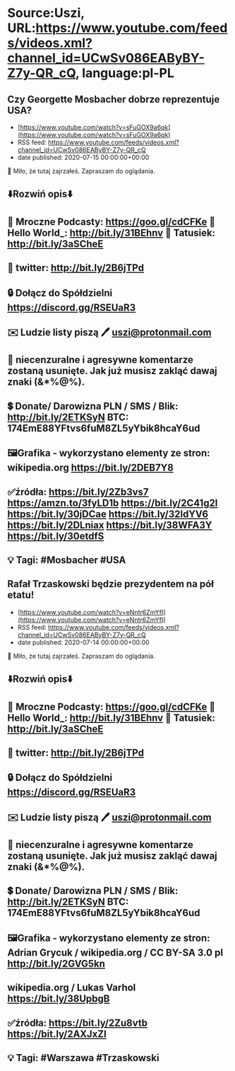 # Source:Uszi, URL:https://www.youtube.com/feeds/videos.xml?channel_id=UCwSv086EAByBY-Z7y-QR_cQ, language:pl-PL

## Czy Georgette Mosbacher dobrze reprezentuje USA?
 - [https://www.youtube.com/watch?v=sFuGOX9a6qk](https://www.youtube.com/watch?v=sFuGOX9a6qk)
 - RSS feed: https://www.youtube.com/feeds/videos.xml?channel_id=UCwSv086EAByBY-Z7y-QR_cQ
 - date published: 2020-07-15 00:00:00+00:00

🤪 Miło, że tutaj zajrzałeś.  Zapraszam do oglądania.

⬇️Rozwiń opis⬇️
------------------------------------------------------------
👀 Mroczne Podcasty: https://goo.gl/cdCFKe
👀 Hello World_: http://bit.ly/31BEhnv
👀 Tatusiek: http://bit.ly/3aSCheE
------------------------------------------------------------
👀 twitter: http://bit.ly/2B6jTPd
------------------------------------------------------------
🔒 Dołącz do Spółdzielni
https://discord.gg/RSEUaR3
------------------------------------------------------------
✉️ Ludzie listy piszą 
🖊️ uszi@protonmail.com
------------------------------------------------------------
👺 niecenzuralne i agresywne komentarze zostaną usunięte.  Jak już musisz zakląć dawaj znaki (&*%@%).
------------------------------------------------------------
💲 Donate/ Darowizna
PLN / SMS / Blik: http://bit.ly/2ETKSyN
BTC: 174EmE88YFtvs6fuM8ZL5yYbik8hcaY6ud
---------------------------------------------------------------
🖼Grafika - wykorzystano elementy ze stron: 
wikipedia.org
https://bit.ly/2DEB7Y8
---------------------------------------------------------------
✅źródła:
https://bit.ly/2Zb3vs7
https://amzn.to/3fyLD1b
https://bit.ly/2C41g2l
https://bit.ly/30jDCae
https://bit.ly/32ldYV6
https://bit.ly/2DLniax
https://bit.ly/38WFA3Y
https://bit.ly/30etdfS
-------------------------------------------------------------
💡 Tagi: #Mosbacher #USA
--------------------------------------------------------------

## Rafał Trzaskowski będzie prezydentem na pół etatu!
 - [https://www.youtube.com/watch?v=eNntr6ZmYfI](https://www.youtube.com/watch?v=eNntr6ZmYfI)
 - RSS feed: https://www.youtube.com/feeds/videos.xml?channel_id=UCwSv086EAByBY-Z7y-QR_cQ
 - date published: 2020-07-14 00:00:00+00:00

🤪 Miło, że tutaj zajrzałeś.  Zapraszam do oglądania.

⬇️Rozwiń opis⬇️
------------------------------------------------------------
👀 Mroczne Podcasty: https://goo.gl/cdCFKe
👀 Hello World_: http://bit.ly/31BEhnv
👀 Tatusiek: http://bit.ly/3aSCheE
------------------------------------------------------------
👀 twitter: http://bit.ly/2B6jTPd
------------------------------------------------------------
🔒 Dołącz do Spółdzielni
https://discord.gg/RSEUaR3
------------------------------------------------------------
✉️ Ludzie listy piszą 
🖊️ uszi@protonmail.com
------------------------------------------------------------
👺 niecenzuralne i agresywne komentarze zostaną usunięte.  Jak już musisz zakląć dawaj znaki (&*%@%).
------------------------------------------------------------
💲 Donate/ Darowizna
PLN / SMS / Blik: http://bit.ly/2ETKSyN
BTC: 174EmE88YFtvs6fuM8ZL5yYbik8hcaY6ud
---------------------------------------------------------------
🖼Grafika - wykorzystano elementy ze stron: 
Adrian Grycuk / wikipedia.org / CC BY-SA 3.0 pl 
http://bit.ly/2GVG5kn
---
wikipedia.org / Lukas Varhol
https://bit.ly/38UpbgB
---------------------------------------------------------------
✅źródła:
https://bit.ly/2Zu8vtb
https://bit.ly/2AXJxZI
-------------------------------------------------------------
💡 Tagi: #Warszawa #Trzaskowski
--------------------------------------------------------------

